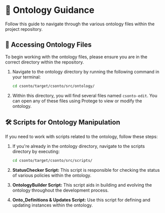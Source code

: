 # 📘 Ontology Guidance

Follow this guide to navigate through the various ontology files within the project repository.

## 📂 Accessing Ontology Files

To begin working with the ontology files, please ensure you are in the correct directory within the repository.

1. Navigate to the ontology directory by running the following command in your terminal:
   ```bash
   cd csonto/target/csonto/src/ontology/
   ```

2. Within this directory, you will find several files named `csonto-edit`. You can open any of these files using Protege to view or modify the ontology.

## 🛠 Scripts for Ontology Manipulation

If you need to work with scripts related to the ontology, follow these steps:

1. If you're already in the ontology directory, navigate to the scripts directory by executing:
   ```bash
   cd csonto/target/csonto/src/scripts/
   ```

2. **StatusChecker Script:** This script is responsible for checking the status of various policies within the ontology.

3. **OntologyBuilder Script:** This script aids in building and evolving the ontology throughout the development process.

4. **Onto_Definitions & Updates Script:** Use this script for defining and updating instances within the ontology.
```

